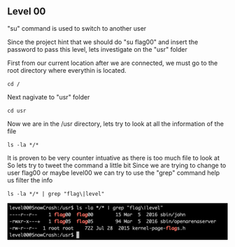 <h2>Level 00</h2>

"su" command is used to switch to another user

Since the project hint that we should do "su flag00" and insert the password to pass this level,
lets investigate on the "usr" folder

First from our current location after we are connected, we must go to the root directory where everythin is located.
```console
cd /
```

Next nagivate to "usr" folder
```console
cd usr
```

Now we are in the /usr directory, lets try to look at all the information of the file
```console
ls -la */*
```

It is proven to be very counter intuative as there is too much file to look at
So lets try to tweet the command a little bit
Since we are trying to change to user flag00 or maybe level00 we can try to use the "grep" command help us filter the info
```console
ls -la */* | grep "flag\|level"
```

![alt text](./screenshot/image1.png)
